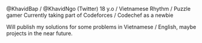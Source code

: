 @KhavidBap / @KhavidNgo (Twitter)
18 y.o / Vietnamese
Rhythm / Puzzle gamer
Currently taking part of Codeforces / Codechef as a newbie

Will publish my solutions for some problems in Vietnamese / English, maybe projects in the near future.
